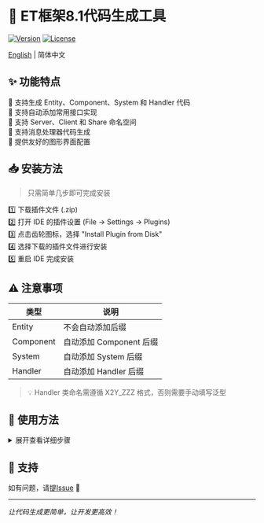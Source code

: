 # 🚀 ET框架8.1代码生成工具

[![Version](https://img.shields.io/badge/Version-8.1-blue.svg)]()
[![License](https://img.shields.io/badge/license-MIT-green.svg)]()

[English](README-EN.md) | 简体中文

## ✨ 功能特点

🔸 支持生成 Entity、Component、System 和 Handler 代码  
🔸 支持自动添加常用接口实现  
🔸 支持 Server、Client 和 Share 命名空间  
🔸 支持消息处理器代码生成  
🔸 提供友好的图形界面配置

## 📥 安装方法

> 只需简单几步即可完成安装

1️⃣ 下载插件文件 (.zip)  
2️⃣ 打开 IDE 的插件设置 (File -> Settings -> Plugins)  
3️⃣ 点击齿轮图标，选择 "Install Plugin from Disk"  
4️⃣ 选择下载的插件文件进行安装  
5️⃣ 重启 IDE 完成安装

## ⚠️ 注意事项

| 类型 | 说明 |
|------|------|
| Entity | 不会自动添加后缀 |
| Component | 自动添加 Component 后缀 |
| System | 自动添加 System 后缀 |
| Handler | 自动添加 Handler 后缀 |

> 💡 Handler 类命名需遵循 X2Y_ZZZ 格式，否则需要手动填写泛型

## 🔨 使用方法

<details>
<summary>展开查看详细步骤</summary>

1. 右键点击项目文件夹
2. 选择 New -> ET Code
3. 在弹出的对话框中配置相关选项
4. 点击确定生成代码

</details>

## 🤝 支持

如有问题，请[提Issue](../../issues) 📮

---
*让代码生成更简单，让开发更高效！*